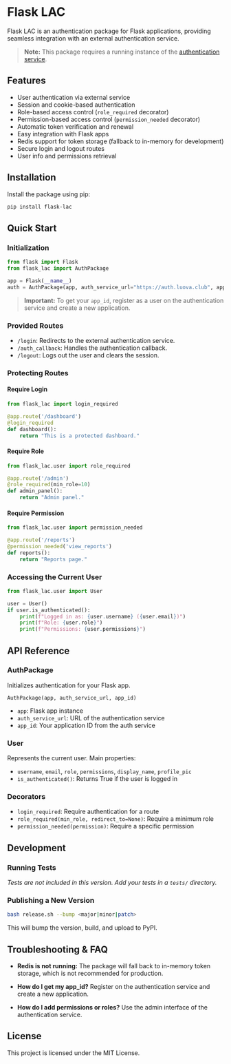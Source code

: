 # Flask LAC

Flask LAC is an authentication package for Flask applications, providing seamless integration with an external authentication service.

> **Note:** This package requires a running instance of the [authentication service](https://auth.luova.club).

## Features

- User authentication via external service
- Session and cookie-based authentication
- Role-based access control (`role_required` decorator)
- Permission-based access control (`permission_needed` decorator)
- Automatic token verification and renewal
- Easy integration with Flask apps
- Redis support for token storage (fallback to in-memory for development)
- Secure login and logout routes
- User info and permissions retrieval

## Installation

Install the package using pip:

```sh
pip install flask-lac
```

## Quick Start

### Initialization

```python
from flask import Flask
from flask_lac import AuthPackage

app = Flask(__name__)
auth = AuthPackage(app, auth_service_url="https://auth.luova.club", app_id="your_app_id")
```

> **Important:** To get your `app_id`, register as a user on the authentication service and create a new application.

### Provided Routes

- `/login`: Redirects to the external authentication service.
- `/auth_callback`: Handles the authentication callback.
- `/logout`: Logs out the user and clears the session.

### Protecting Routes

#### Require Login

```python
from flask_lac import login_required

@app.route('/dashboard')
@login_required
def dashboard():
    return "This is a protected dashboard."
```

#### Require Role

```python
from flask_lac.user import role_required

@app.route('/admin')
@role_required(min_role=10)
def admin_panel():
    return "Admin panel."
```

#### Require Permission

```python
from flask_lac.user import permission_needed

@app.route('/reports')
@permission_needed('view_reports')
def reports():
    return "Reports page."
```

### Accessing the Current User

```python
from flask_lac.user import User

user = User()
if user.is_authenticated():
    print(f"Logged in as: {user.username} ({user.email})")
    print(f"Role: {user.role}")
    print(f"Permissions: {user.permissions}")
```

## API Reference

### AuthPackage

Initializes authentication for your Flask app.

```
AuthPackage(app, auth_service_url, app_id)
```
- `app`: Flask app instance
- `auth_service_url`: URL of the authentication service
- `app_id`: Your application ID from the auth service

### User

Represents the current user. Main properties:
- `username`, `email`, `role`, `permissions`, `display_name`, `profile_pic`
- `is_authenticated()`: Returns True if the user is logged in

### Decorators

- `login_required`: Require authentication for a route
- `role_required(min_role, redirect_to=None)`: Require a minimum role
- `permission_needed(permission)`: Require a specific permission

## Development

### Running Tests

_Tests are not included in this version. Add your tests in a `tests/` directory._

### Publishing a New Version

```sh
bash release.sh --bump <major|minor|patch>
```

This will bump the version, build, and upload to PyPI.

## Troubleshooting & FAQ

- **Redis is not running:** The package will fall back to in-memory token storage, which is not recommended for production.

- **How do I get my app_id?** Register on the authentication service and create a new application.

- **How do I add permissions or roles?** Use the admin interface of the authentication service.

## License

This project is licensed under the MIT License.